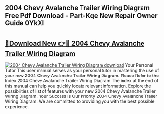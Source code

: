 ## 2004 Chevy Avalanche Trailer Wiring Diagram Free Pdf Download - Part-Kqe New Repair Owner Guide 0YkXl

# <h2><a href="http://dfl7g7.blite.top/?on=2004+Chevy+Avalanche+Trailer+Wiring+Diagram">🔗Download New 👉🔴 2004 Chevy Avalanche Trailer Wiring Diagram</a></h2>

[![2004 Chevy Avalanche Trailer Wiring Diagram download](https://i.imgur.com/lujVjoI.png)](http://dfl7g7.blite.top/?on=2004+Chevy+Avalanche+Trailer+Wiring+Diagram)
Your Personal Tutor This user manual serves as your personal tutor in mastering the use of your new 2004 Chevy Avalanche Trailer Wiring Diagram. Please Refer to the Index 2004 Chevy Avalanche Trailer Wiring Diagram The index at the end of this manual can help you quickly locate relevant information. Explore the possibilities of list of features with your new 2004 Chevy Avalanche Trailer Wiring Diagram. Your Success is Our Priority 2004 Chevy Avalanche Trailer Wiring Diagram. We are committed to providing you with the best possible experience.
